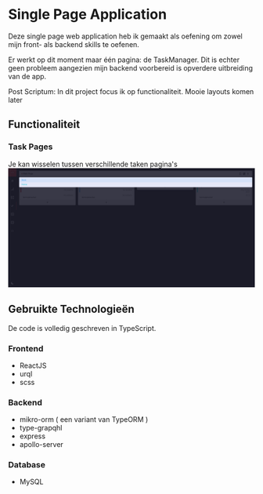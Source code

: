 # Single Page Application
Deze single page web application heb ik gemaakt als oefening om zowel mijn front- als backend skills te oefenen. 

Er werkt op dit moment maar één pagina: de TaskManager. Dit is echter geen probleem aangezien mijn backend voorbereid is opverdere uitbreiding van de app.

Post Scriptum: In dit project focus ik op functionaliteit. Mooie layouts komen later

## Functionaliteit
### Task Pages
Je kan wisselen tussen verschillende taken pagina's
![Task Pages Switching](https://github.com/Ziothh/SPA/blob/master/readme_images/pageSwitching.png)

## Gebruikte Technologieën
De code is volledig geschreven in TypeScript.
### Frontend
 - ReactJS
 - urql
 - scss
### Backend
 - mikro-orm ( een variant van TypeORM )
 - type-grapqhl
 - express
 - apollo-server
### Database
 - MySQL

